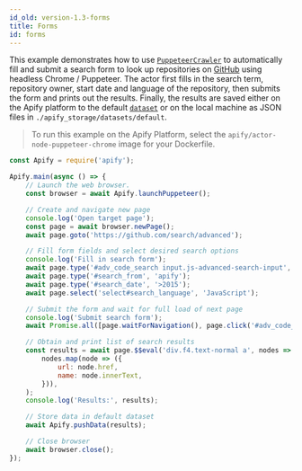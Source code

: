 ```yaml
---
id_old: version-1.3-forms
title: Forms
id: forms
---
```


This example demonstrates how to use [`PuppeteerCrawler`](/docs/api/puppeteer-crawler) to automatically fill and submit a search form to look up
repositories on [GitHub](https://github.com) using headless Chrome / Puppeteer. The actor first fills in the search term, repository owner, start date
and language of the repository, then submits the form and prints out the results. Finally, the results are saved either on the Apify platform to the
default [`dataset`](/docs/api/dataset) or on the local machine as JSON files in `./apify_storage/datasets/default`.

> To run this example on the Apify Platform, select the `apify/actor-node-puppeteer-chrome` image for your Dockerfile.

```javascript
const Apify = require('apify');

Apify.main(async () => {
    // Launch the web browser.
    const browser = await Apify.launchPuppeteer();

    // Create and navigate new page
    console.log('Open target page');
    const page = await browser.newPage();
    await page.goto('https://github.com/search/advanced');

    // Fill form fields and select desired search options
    console.log('Fill in search form');
    await page.type('#adv_code_search input.js-advanced-search-input', 'apify-js');
    await page.type('#search_from', 'apify');
    await page.type('#search_date', '>2015');
    await page.select('select#search_language', 'JavaScript');

    // Submit the form and wait for full load of next page
    console.log('Submit search form');
    await Promise.all([page.waitForNavigation(), page.click('#adv_code_search button[type="submit"]')]);

    // Obtain and print list of search results
    const results = await page.$$eval('div.f4.text-normal a', nodes =>
        nodes.map(node => ({
            url: node.href,
            name: node.innerText,
        })),
    );
    console.log('Results:', results);

    // Store data in default dataset
    await Apify.pushData(results);

    // Close browser
    await browser.close();
});
```
